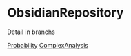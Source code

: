# ObsidianRepository

Detail in branchs

[Probability](https://github.com/KainYang02/ObsidianRepository/tree/Probability)
[ComplexAnalysis](https://github.com/KainYang02/ObsidianRepository/tree/ComplexAnalysis)

